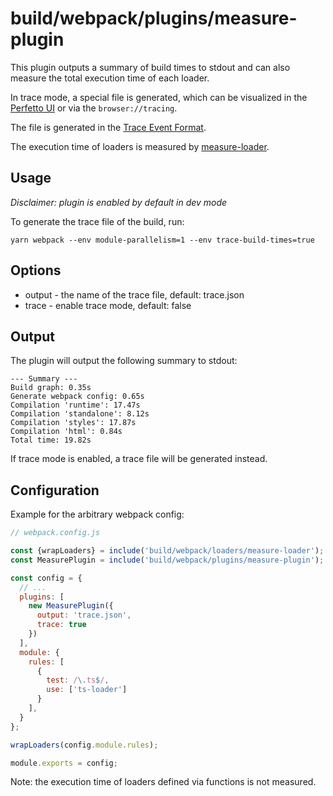 # build/webpack/plugins/measure-plugin

This plugin outputs a summary of build times to stdout and can also measure the total execution time of each loader.

In trace mode, a special file is generated, which can be visualized in the [Perfetto UI](https://ui.perfetto.dev/#!/info) or via the `browser://tracing`.

The file is generated in the [Trace Event Format](https://docs.google.com/document/d/1CvAClvFfyA5R-PhYUmn5OOQtYMH4h6I0nSsKchNAySU/edit#heading=h.q8di1j2nawlp).

The execution time of loaders is measured by [measure-loader](../../loaders/measure-loader.js).

## Usage

_Disclaimer: plugin is enabled by default in dev mode_

To generate the trace file of the build, run:

`yarn webpack --env module-parallelism=1 --env trace-build-times=true`

## Options

- output - the name of the trace file, default: trace.json
- trace - enable trace mode, default: false

## Output

The plugin will output the following summary to stdout:

```
--- Summary ---
Build graph: 0.35s
Generate webpack config: 0.65s
Compilation 'runtime': 17.47s
Compilation 'standalone': 8.12s
Compilation 'styles': 17.87s
Compilation 'html': 0.84s
Total time: 19.82s
```

If trace mode is enabled, a trace file will be generated instead.

## Configuration

Example for the arbitrary webpack config:

```js
// webpack.config.js

const {wrapLoaders} = include('build/webpack/loaders/measure-loader');
const MeasurePlugin = include('build/webpack/plugins/measure-plugin');

const config = {
  // ...
  plugins: [
    new MeasurePlugin({
      output: 'trace.json',
      trace: true
    })
  ],
  module: {
    rules: [
      {
        test: /\.ts$/,
        use: ['ts-loader']
      }
    ],
  }
};

wrapLoaders(config.module.rules);

module.exports = config;
```

Note: the execution time of loaders defined via functions is not measured.
